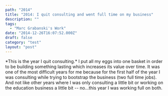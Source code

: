 ```yaml
---
path: "2014"
title: "2014: I quit consulting and went full time on my business"
description: ""
tags: 
  - "Marc Grabanski's Work"
date: "2014-12-26T16:07:52.000Z"
draft: false
category: "test"
layout: "post"
---
```


\*This is the year I quit consulting.\* I put all my eggs into one basket in order to be building something lasting which increases its value over time. It was one of the most difficult years for me because for the first half of the year I was consulting while trying to bootstrap the business (two full time jobs). And not like other years where I was only consulting a little bit or working on the education business a little bit -- no...this year I was working full on both.